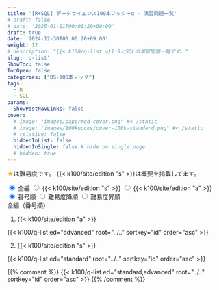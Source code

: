 ```yaml
---
title: '[R+SQL] データサイエンス100本ノック＋α - 演習問題一覧'
# draft: false
# date: '2025-01-11T00:01:20+09:00'
draft: true
date: '2024-12-30T00:00:20+09:00'
weight: 12
# description: "{{< k100/q-list >}} RとSQLの演習問題一覧です。"
slug: 'q-list'
ShowToc: false
TocOpen: false
categories: ["DS-100本ノック"]
tags: 
  - R
  - SQL
params: 
  ShowPostNavLinks: false
cover:
  # image: "images/papermod-cover.png" #< /static
  # image: "images/100knocks/cover-100k-standard.png" #< /static
  # relative: false
  hiddenInList: false
  hiddenInSingle: false # hide on single page
  # hidden: true
---
```


<font color="#F0B007">★</font>は難易度です。
{{< k100/site/edition "s" >}}は概要を掲載してます。

<div class="list-toggle">
  <div class="row">
    <label>
      <input type="radio" name="edition-toggle" value="all" checked>
      <span>全編</span>
    </label>
    <label>
      <input type="radio" name="edition-toggle" value="standard">
      <span>{{< k100/site/edition "s" >}}</span>
    </label>
    <label>
      <input type="radio" name="edition-toggle" value="advanced">
      <span>{{< k100/site/edition "a" >}}</span>
    </label>
  </div>

  <div class="row">
    <label>
      <input type="radio" name="order-toggle" value="id" checked>
      <span>番号順</span>
    </label>
    <label>
      <input type="radio" name="order-toggle" value="difficulty-desc">
      <span>難易度降順</span>
    </label>
    <label>
      <input type="radio" name="order-toggle" value="difficulty-asc">
      <span>難易度昇順</span>
    </label>
  </div>
</div>

<!-- 全9パターンのリスト（最初はデフォルト以外を非表示にしておく） -->
<div id="list-id-all" class="question-list" style="display:block;">
  <div class="edition-title">全編（番号順）</div>

  1. {{< k100/site/edition "a" >}}
  
  {{< k100/q-list ed="advanced" root="../.." sortkey="id" order="asc" >}}

  2. {{< k100/site/edition "s" >}}
  
  {{< k100/q-list ed="standard" root="../.." sortkey="id" order="asc" >}}

  {{% comment %}}
  {{< k100/q-list ed="standard,advanced" root="../.." sortkey="id" order="asc" >}}
  {{% /comment %}}
</div>

<div id="list-difficulty-desc-all" class="question-list" style="display:none;">
  <div class="edition-title">全編（難易度降順）</div>
  {{< k100/q-list ed="standard,advanced" root="../.." sortkey="difficulty" order="desc" >}}
</div>

<div id="list-difficulty-asc-all" class="question-list" style="display:none;">
  <div class="edition-title">全編（難易度昇順）</div>
  {{< k100/q-list ed="standard,advanced" root="../.." sortkey="difficulty" order="asc" >}}
</div>

<div id="list-id-standard" class="question-list" style="display:none;">
  <div class="edition-title">{{< k100/site/edition "s" >}}（番号順）</div>
  {{< k100/q-list ed="standard" root="../.." sortkey="id" order="asc" >}}
</div>

<div id="list-difficulty-desc-standard" class="question-list" style="display:none;">
  <div class="edition-title">{{< k100/site/edition "s" >}}（難易度降順）</div>
  {{< k100/q-list ed="standard" root="../.." sortkey="difficulty" order="desc" >}}
</div>

<div id="list-difficulty-asc-standard" class="question-list" style="display:none;">
  <div class="edition-title">{{< k100/site/edition "s" >}}（難易度昇順）</div>
  {{< k100/q-list ed="standard" root="../.." sortkey="difficulty" order="asc" >}}
</div>

<div id="list-id-advanced" class="question-list" style="display:none;">
  <div class="edition-title">{{< k100/site/edition "a" >}}（番号順）</div>
  {{< k100/q-list ed="advanced" root="../.." sortkey="id" order="asc" >}}
</div>

<div id="list-difficulty-desc-advanced" class="question-list" style="display:none;">
  <div class="edition-title">{{< k100/site/edition "a" >}}（難易度降順）</div>
  {{< k100/q-list ed="advanced" root="../.." sortkey="difficulty" order="desc" >}}
</div>

<div id="list-difficulty-asc-advanced" class="question-list" style="display:none;">
  <div class="edition-title">{{< k100/site/edition "a" >}}（難易度昇順）</div>
  {{< k100/q-list ed="advanced" root="../.." sortkey="difficulty" order="asc" >}}
</div>

<script>
  document.addEventListener("DOMContentLoaded", function() {
  const questionLists = document.querySelectorAll('.question-list');

  const updateList = () => {
    const selectedOrder = document.querySelector('input[name="order-toggle"]:checked')?.value;
    const selectedEdition = document.querySelector('input[name="edition-toggle"]:checked')?.value;

    if (!selectedOrder || !selectedEdition) return; // チェックされていない場合は処理を中断

    // すべてのリストを非表示に
    questionLists.forEach(list => list.style.display = 'none');

    // 選択されたリストを表示（存在する場合のみ）
    const targetList = document.getElementById(`list-${selectedOrder}-${selectedEdition}`);
    if (targetList) {
      targetList.style.display = 'block';
    }

    // 選択状態を localStorage に保存
    localStorage.setItem('order', selectedOrder);
    localStorage.setItem('edition', selectedEdition);
  };

  // ページ読み込み時に localStorage から読み取る
  let savedOrder = localStorage.getItem('order');
  let savedEdition = localStorage.getItem('edition');

  // localStorage に値がない場合、デフォルトを設定
  let defaultOrder = document.querySelector('input[name="order-toggle"]:checked')?.value;
  let defaultEdition = document.querySelector('input[name="edition-toggle"]:checked')?.value;

  // localStorage の値を設定
  if (!savedOrder && defaultOrder) {
    savedOrder = defaultOrder;
    localStorage.setItem('order', savedOrder);
  } else if (!savedOrder) {
    localStorage.removeItem('order'); // 不要な値を削除
  }

  if (!savedEdition && defaultEdition) {
    savedEdition = defaultEdition;
    localStorage.setItem('edition', savedEdition);
  } else if (!savedEdition) {
    localStorage.removeItem('edition'); // 不要な値を削除
  }

  // ローカルストレージの値を適用（存在する場合のみ）
  const orderRadio = document.querySelector(`input[name="order-toggle"][value="${savedOrder}"]`);
  const editionRadio = document.querySelector(`input[name="edition-toggle"][value="${savedEdition}"]`);

  // ローカルストレージの値が正しければラジオボタンにチェックを入れる
  if (orderRadio) {
    orderRadio.checked = true;
  }

  if (editionRadio) {
    editionRadio.checked = true;
  }

  // イベントリスナーを設定
  document.querySelectorAll('input[name="order-toggle"], input[name="edition-toggle"]').forEach(radio => {
    radio.addEventListener('change', updateList);
  });

  // 初回のリスト表示を確実に行う
  updateList();
});
</script>
